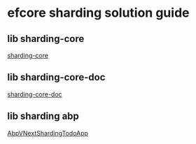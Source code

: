 # efcore sharding solution guide

## lib sharding-core
[sharding-core](https://github.com/xuejmnet/sharding-core)

## lib sharding-core-doc
[sharding-core-doc](https://github.com/xuejmnet/sharding-core-doc)

## lib sharding abp
[AbpVNextShardingTodoApp](https://github.com/xuejmnet/AbpVNextShardingTodoApp)
